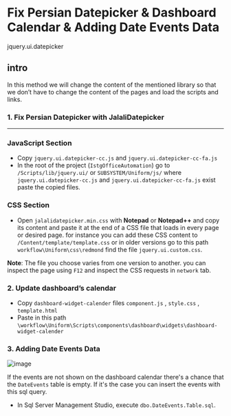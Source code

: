 # Fix Persian Datepicker & Dashboard Calendar & Adding Date Events Data

jquery.ui.datepicker

## intro

In this method we will change the content of the mentioned library so that we don’t have to change the content of the pages and load the scripts and links.

### 1. Fix Persian Datepicker with JalaliDatepicker

---

### JavaScript Section

- Copy `jquery.ui.datepicker-cc.js` and `jquery.ui.datepicker-cc-fa.js`
- In the root of the project (`IstgOfficeAutomation`) go to `/Scripts/lib/jquery.ui/` or `SUBSYSTEM/Uniform/js/` where `jquery.ui.datepicker-cc.js` and `jquery.ui.datepicker-cc-fa.js` exist paste the copied files.

### CSS Section

- Open `jalalidatepicker.min.css` with **Notepad** or **Notepad++** and copy its content and paste it at the end of a CSS file that loads in every page or desired page. for instance you can add these CSS content to `/Content/template/template.css` or in older versions go to this path `workflow\Uniform\css\redmond` find the file `jquery.ui.custom.css`.

**Note**: The file you choose varies from one version to another. you can inspect the page using `F12` and inspect the CSS requests in `network` tab.

### 2. Update dashboard’s calendar

- Copy `dashboard-widget-calender` files `component.js` , `style.css` , `template.html`
- Paste in this path `\workflow\Uniform\Scripts\components\dashboard\widgets\dashboard-widget-calender`

### 3. Adding Date Events Data

![image](https://github.com/user-attachments/assets/fc116c5b-4b4e-47de-b61d-d1986dde042c)


If the events are not shown on the dashboard calendar there's a chance that the `DateEvents` table is empty.
If it's the case you can insert the events with this sql query.

- In Sql Server Management Studio, execute `dbo.DateEvents.Table.sql`.

